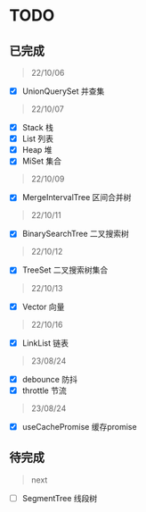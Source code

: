 # TODO

## 已完成

> 22/10/06

- [x] UnionQuerySet 并查集

> 22/10/07

- [x] Stack 栈
- [x] List 列表
- [x] Heap 堆
- [x] MiSet 集合

> 22/10/09

- [x] MergeIntervalTree 区间合并树

> 22/10/11

- [x] BinarySearchTree 二叉搜索树

> 22/10/12

- [x] TreeSet 二叉搜索树集合

> 22/10/13

- [x] Vector 向量

> 22/10/16

- [x] LinkList 链表

> 23/08/24

- [x] debounce 防抖
- [x] throttle 节流

> 23/08/24

- [x] useCachePromise 缓存promise

## 待完成

> next

- [ ] SegmentTree 线段树
